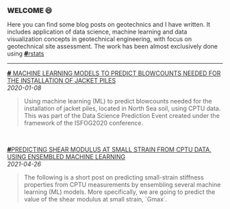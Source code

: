 <body style="color: #2F2F2F;">
  
<h2 style="font-size: 16px; font-weight: 900;">WELCOME 😄</h2>  

<p>Here you can find some blog posts on geotechnics and I have written. It includes application of data science, machine learning and data visualization concepts in geotechnical engineering, with focus on geotechnical site assessment. The work has been almost exclusively done using <a style="color: #2F2F2F;" href="https://www.r-project.org/" target="_blank"><span style="color: #2F2F2F; font-weight: 900;">#</span>rstats</a></p>
 
<hr>    
 
<p style="font-weight: normal;"><a style="color:#2F2F2F; text-transform: uppercase;" href="https://erdirstats.github.io/isfog-2020-final.html" target="_blank"><span style="color: #2F2F2F; font-weight: 900;">#</span> Machine learning models to predict blowcounts needed for the installation of jacket piles</a><br><span style="font-style: italic; font-weight: normal;">2020-01-08</span></p> 
<blockquote style="font-style: normal;">Using machine learning (ML) to predict blowcounts needed for the installation of jacket piles, located in North Sea soil, using CPTU data. This was part of the Data Science Prediction Event created under the framework of the ISFOG2020 conference.</blockquote> 
 
<br>    
 
<p style="font-weight: normal;"><a style="color:#2F2F2F; text-transform: uppercase;" href="https://erdirstats.github.io/small-strain-stiffness-final-02.html" target="_blank"><span style="color: #2F2F2F; font-weight: 900;">#</span>Predicting shear modulus at small strain from CPTU data, using ensembled machine learning</a><br><span style="font-style: italic; font-weight: normal;">2021-04-26</span></p> 
<blockquote style="font-style: normal;">The following is a short post on predicting small-strain stiffness properties from CPTU measurements by ensembling several machine learning (ML) models. More specifically, we are going to predict the value of the shear modulus at small strain, `Gmax`.</blockquote> 

</body>
